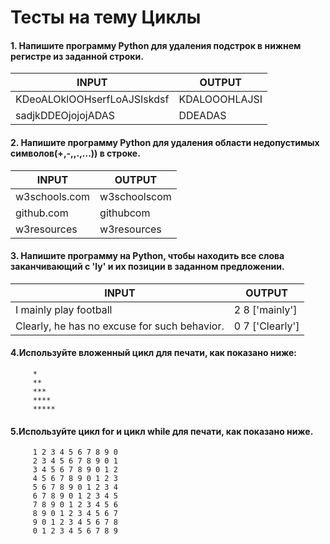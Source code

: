 # Тесты на тему Циклы

#### 1. Напишите программу Python для удаления подстрок в нижнем регистре из заданной строки.


| INPUT | OUTPUT |
|   ---   |   ---  |
| KDeoALOklOOHserfLoAJSIskdsf | KDALOOOHLAJSI |
| sadjkDDEOjojojADAS | DDEADAS |



#### 2. Напишите программу Python для удаления области недопустимых символов(+,-,\,.,...)) в строке.

| INPUT | OUTPUT |
|   ---   |   ---  |
| w3schools.com | w3schoolscom |
| github.com | githubcom |
| w3resources | w3resources |
                    
                    


#### 3. Напишите программу на Python, чтобы находить все слова заканчивающий c 'ly' и их позиции в заданном предложении.


| INPUT | OUTPUT |
|   ---   |   ---  |
| I mainly play football | 2 8 ['mainly'] |
| Clearly, he has no excuse for such behavior. | 0 7 ['Clearly'] |


#### 4.Используйте вложенный цикл для печати, как показано ниже:
         *
         **
         ***
         ****
         *****
#### 5.Используйте цикл for и цикл while для печати, как показано ниже.
         1 2 3 4 5 6 7 8 9 0
         2 3 4 5 6 7 8 9 0 1
         3 4 5 6 7 8 9 0 1 2
         4 5 6 7 8 9 0 1 2 3
         5 6 7 8 9 0 1 2 3 4
         6 7 8 9 0 1 2 3 4 5
         7 8 9 0 1 2 3 4 5 6
         8 9 0 1 2 3 4 5 6 7
         9 0 1 2 3 4 5 6 7 8
         0 1 2 3 4 5 6 7 8 9
         
